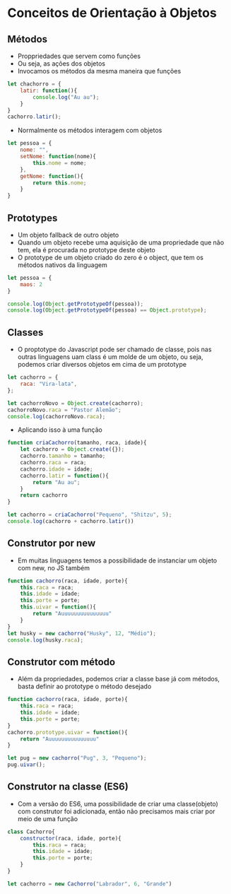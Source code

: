 # Conceitos de Orientação à Objetos

## Métodos
* Proppriedades que servem como funções
* Ou seja, as ações dos objetos
* Invocamos os métodos da mesma maneira que funções
```js
let chachorro = {
    latir: function(){
        console.log("Au au");
    }
}
cachorro.latir();
```

* Normalmente os métodos interagem com objetos

```js
let pessoa = {
    nome: "",
    setNome: function(nome){
        this.nome = nome;
    },
    getNome: function(){
        return this.nome;
    }
}
```

## Prototypes
* Um objeto fallback de outro objeto
* Quando um objeto recebe uma aquisição de uma propriedade que não tem, ela é procurada no prototype deste objeto
* O prototype de um objeto criado do zero é o object, que tem os métodos nativos da linguagem
```js
let pessoa = {
    maos: 2
}

console.log(Object.getPrototypeOf(pessoa));
console.log(Object.getPrototypeOf(pessoa) == Object.prototype);
```

## Classes 
* O proptotype do Javascript pode ser chamado de classe, pois nas outras linguagens uam class é um molde de um objeto, ou seja, podemos criar diversos objetos em cima de um prototype

```javascript
let cachorro = {
    raca: "Vira-lata",
};

let cachorroNovo = Object.create(cachorro);
cachorroNovo.raca = "Pastor Alemão";
console.log(cachorroNovo.raca);
```
* Aplicando isso à uma função

```js
function criaCachorro(tamanho, raca, idade){
    let cachorro = Object.create({});
    cachorro.tamanho = tamanho;
    cachorro.raca = raca;
    cachorro.idade = idade;
    cachorro.latir = function(){
        return "Au au";
    }
    return cachorro
}

let cachorro = criaCachorro("Pequeno", "Shitzu", 5);
console.log(cachorro + cachorro.latir())
```
## Construtor por new
* Em muitas linguagens temos a possibilidade de instanciar um objeto com new, no JS também
```js
function cachorro(raca, idade, porte){
    this.raca = raca;
    this.idade = idade;
    this.porte = porte;
    this.uivar = function(){
        return "Auuuuuuuuuuuuuuu"
    }
}
let husky = new cachorro("Husky", 12, "Médio");
console.log(husky.raca);
```
## Construtor com método
* Além da propriedades, podemos criar a classe base já com métodos, basta definir ao prototype o método desejado
```js
function cachorro(raca, idade, porte){
    this.raca = raca;
    this.idade = idade;
    this.porte = porte;
}
cachorro.prototype.uivar = function(){
    return "Auuuuuuuuuuuuuuu"
}

let pug = new cachorro("Pug", 3, "Pequeno");
pug.uivar();
```

## Construtor na classe (ES6)
* Com a versão do ES6, uma possibilidade de criar uma classe(objeto) com construtor foi adicionada, então não precisamos mais criar por meio de uma função
```js
class Cachorro{
    constructor(raca, idade, porte){
        this.raca = raca;
        this.idade = idade;
        this.porte = porte;
    }
}

let cachorro = new Cachorro("Labrador", 6, "Grande")
```